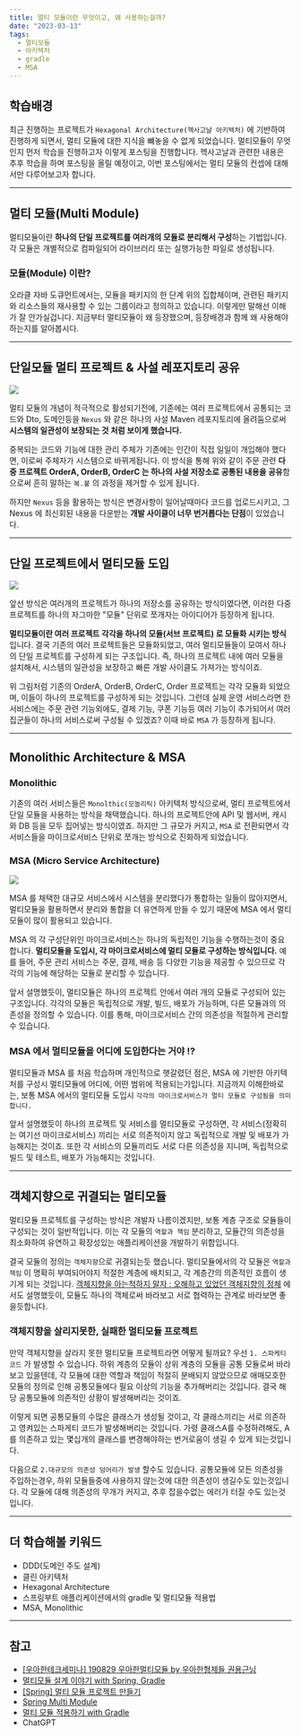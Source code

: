 ```yaml
---
title: 멀티 모듈이란 무엇이고, 왜 사용하는걸까?
date: "2023-03-13"
tags:
  - 멀티모듈
  - 아키텍처
  - gradle
  - MSA
---
```


## 학습배경

최근 진행하는 프로젝트가 `Hexagonal Architecture(헥사고날 아키텍처)` 에 기반하여 진행하게 되면서, 멀티 모듈에 대한 지식을 뺴놓을 수 없게 되었습니다. 멀티모듈이 무엇인지 먼저 학습을 진행하고자 이렇게 포스팅을 진행합니다. 헥사고날과 관련한 내용은 추후 학습을 하며 포스팅을 올릴 예정이고, 이번 포스팅에서는 멀티 모듈의 컨셉에 대해서만 다루어보고자 합니다.

---

## 멀티 모듈(Multi Module)

멀티모듈이란 **하나의 단일 프로젝트를 여러개의 모듈로 분리해서 구성**하는 기법입니다. 각 모듈은 개별적으로 컴파일되어 라이브러리 또는 실행가능한 파일로 생성됩니다.

### 모듈(Module) 이란?

오라클 자바 도큐먼트에서는, 모듈을 패키지의 한 단계 위의 집합체이며, 관련된 패키지와 리소스들의 재사용할 수 있는 그룹이라고 정의하고 있습니다.
이렇게만 말해선 이해가 잘 안가실겁니다. 지금부터 멀티모듈이 왜 등장했으며, 등장배경과 함께 왜 사용해야하는지를 알아봅시다.

---

## 단일모듈 멀티 프로젝트 & 사설 레포지토리 공유

![](https://velog.velcdn.com/images/msung99/post/28c4ad24-d12b-47d6-afce-27d74f966ca8/image.png)

멀티 모듈의 개념이 적극적으로 활성되기전에, 기존에는 여러 프로젝트에서 공통되는 코드와 Dto, 도메인등을 `Nexus` 와 같은 하나의 사설 Maven 레포지토리에 올려둠으로써 **시스템의 일관성이 보장되는 것 처럼 보이게 했습니다.**

중복되는 코드와 기능에 대한 관리 주체가 기존에는 인간이 직접 일일이 개입해야 했다면, 이로써 주체자가 시스템으로 바뀌게됩니다. 이 방식을 통해 위와 같이 주문 관련 **다중 프로젝트 OrderA, OrderB, OrderC 는 하나의 사설 저장소로 공통된 내용을 공유**함으로써 흔히 말하는 `복.붙` 의 과정을 제거할 수 있게 됩니다.

하지만 `Nexus` 등을 활용하는 방식은 변경사항이 일어날때마다 코드를 업로드시키고, 그 Nexus 에 최신회된 내용을 다운받는 **개발 사이클이 너무 번거롭다는 단점**이 있었습니다.

---

## 단일 프로젝트에서 멀티모듈 도입

![](https://velog.velcdn.com/images/msung99/post/30c38753-5db3-4225-8918-d31211c31d9b/image.png)

앞선 방식은 여러개의 프로젝트가 하나의 저장소를 공유하는 방식이였다면, 이러한 다중 프로젝트를 하나의 자그마한 "모듈" 단위로 쪼개자는 아이디어가 등장하게 됩니다.

**멀티모듈이란 여러 프로젝트 각각을 하나의 모듈(서브 프로젝트) 로 모듈화 시키는 방식**입니다. 결국 기존의 여러 프로젝트들은 모듈화되었고, 여러 멀티모듈들이 모여서 하나의 단일 프로젝트를 구성하게 되는 구조입니다. 즉, 하나의 프로젝트 내에 여러 모듈을 설치해서, 시스템의 일관성을 보장하고 빠른 개발 사이클도 가져가는 방식이죠.

위 그림처럼 기존의 OrderA, OrderB, OrderC, Order 프로젝트는 각각 모듈화 되었으며, 이들이 하나의 프로젝트를 구성하게 되는 것입니다. 그런데 실제 운영 서비스라면 한 서비스에는 주문 관련 기능외에도, 결제 기능, 쿠폰 기능등 여러 기능이 추가되어서 여러 집군들이 하나의 서비스로써 구성될 수 있겠죠? 이때 바로 `MSA` 가 등장하게 됩니다.

---

## Monolithic Architecture & MSA

### Monolithic

기존의 여러 서비스들은 `Monolthic(모놀리틱)` 아키텍처 방식으로써, 멀티 프로젝트에서 단일 모듈을 사용하는 방식을 채택했습니다. 하나의 프로젝트안에 API 및 웹서버, 캐시와 DB 등을 모두 집어넣는 방식이였죠. 하지만 그 규모가 커지고, `MSA` 로 전환되면서 각 서비스들을 마이크로서비스 단위로 쪼개는 방식으로 진화하게 되었습니다.

### MSA (Micro Service Architecture)

![](https://velog.velcdn.com/images/msung99/post/1154bd32-620c-499c-a4ef-40a8256e7718/image.png)

MSA 를 채택한 대규모 서비스에서 시스템을 분리했다가 통합하는 일들이 많아지면서, 멀티모듈을 활용하면서 분리와 통합을 더 유연하게 만들 수 있기 때문에 MSA 에서 멀티모듈이 많이 활용되고 있습니다.

MSA 의 각 구성단위인 마이크로서비스는 하나의 독립적인 기능을 수행하는것이 중요합니다. **멀티모듈을 도입시, 각 마이크로서비스에 멀티 모듈로 구성하는 방식입니다.** 예를 들어, 주문 관리 서비스는 주문, 결제, 배송 등 다양한 기능을 제공할 수 있으므로 각각의 기능에 해당하는 모듈로 분리할 수 있습니다.

앞서 설명했듯이, 멀티모듈은 하나의 프로젝트 안에서 여러 개의 모듈로 구성되어 있는 구조입니다. 각각의 모듈은 독립적으로 개발, 빌드, 배포가 가능하며, 다른 모듈과의 의존성을 정의할 수 있습니다. 이를 통해, 마이크로서비스 간의 의존성을 적절하게 관리할 수 있습니다.

### MSA 에서 멀티모듈을 어디에 도입한다는 거야 !?

멀티모듈과 MSA 를 처음 학습하며 개인적으로 햇갈렸던 점은, MSA 에 기반한 아키텍처를 구성시 멀티모듈에 어디에, 어떤 범위에 적용되는가입니다. 지금까지 이해한바로는, 보통 MSA 에서의 멀티모듈 도입시 `각각의 마이크로서비스가 멀티 모듈로 구성됨을 의미합니다.`

앞서 설명했듯이 하나의 프로젝트 및 서비스를 멀티모듈로 구성하면, 각 서비스(정확히는 여기선 마이크로서비스) 끼리는 서로 의존적이지 않고 독립적으로 개발 및 배포가 가능해지는 것이죠. 또한 각 서비스의 모듈끼리도 서로 다른 의존성을 지니며, 독립적으로 빌드 및 테스트, 배포가 가능해지는 것입니다.

---

## 객체지향으로 귀결되는 멀티모듈

멀티모듈 프로젝트를 구성하는 방식은 개발자 나름이겠지만, 보통 계층 구조로 모듈들이 구성되는 것이 일반적입니다. 이는 각 모듈의 `역할과 책임` 분리하고, 모듈간의 의존성을 최소화하여 유연하고 확장성있는 애플리케이션을 개발하기 위함입니다.

결국 모듈의 정의는 `객체지향`으로 귀결되는듯 했습니다. 멀티모듈에서의 각 모듈은 `역할과 책임` 이 명확히 부여되어야지 적절한 계층에 배치되고, 각 계층간의 의존적인 흐름이 생기게 되는 것입니다. [객체지향을 아는척하지 말자 : 오해하고 있었던 객체지향의 정체](https://velog.io/@msung99/%EA%B0%9D%EC%B2%B4%EC%A7%80%ED%96%A5%EC%9D%84-%EC%95%84%EB%8A%94%EC%B2%99%ED%95%98%EC%A7%80-%EB%A7%90%EC%9E%90-%EC%9A%B0%EB%A6%AC%EA%B0%80-%EC%98%A4%ED%95%B4%ED%95%98%EA%B3%A0-%EC%9E%88%EC%97%88%EB%8D%98-%EA%B0%9D%EC%B2%B4%EC%A7%80%ED%96%A5%EC%97%90-%EB%8C%80%ED%95%B4) 에서도 설명했듯이, 모듈도 하나의 객체로써 바라보고 서로 협력하는 관계로 바라보면 좋을듯합니다.

### 객체지향을 살리지못한, 실패한 멀티모듈 프로젝트

만약 객체지향을 살라지 못한 멀티모듈 프로젝트라면 어떻게 될까요? 우선 `1. 스파케티 코드` 가 발생할 수 있습니다. 하위 계층의 모듈이 상위 계층의 모듈을 공통 모듈로써 바라보고 있을텐데, 각 모듈에 대한 역할과 책임이 적절히 분배되지 않았으므로 애매모호한 모듈의 정의로 인해 공통모듈에다 필요 이상의 기능을 추가해버리는 것입니다. 결국 해당 공통모듈에 의존적인 상황이 발생해버리는 것이죠.

이렇게 되면 공통모듈의 수많은 클래스가 생성될 것이고, 각 클래스끼리는 서로 의존하고 영켜있는 스파게티 코드가 발생해버리는 것입니다. 가령 클래스A를 수정하려해도, A를 의존하고 있는 몇십개의 클래스를 변경해야하는 번거로움이 생길 수 있게 되는것입니다.

다음으로 `2.대규모의 의존성 덩어리가 발생` 할수도 있습니다. 공통모듈에 모든 의존성을 주입하는경우, 하위 모듈들중에 사용하지 않는것에 대한 의존성이 생길수도 있는것입니다. 각 모듈에 대해 의존성의 무개가 커지고, 추후 잡을수없는 에러가 터질 수도 있는것입니다.

---

## 더 학습해볼 키워드

- DDD(도메인 주도 설계)
- 클린 아키텍처
- Hexagonal Architecture
- 스프링부트 애플리케이션에서의 gradle 및 멀티모듈 적용법
- MSA, Monolithic

---

## 참고

- [[우아한테크세미나] 190829 우아한멀티모듈 by 우아한형제들 권용근님](https://www.youtube.com/watch?v=nH382BcycHc&t=1800s)
- [멀티모듈 설계 이야기 with Spring, Gradle](https://techblog.woowahan.com/2637/)
- [[Spring] 멀티 모듈 프로젝트 만들기](https://velog.io/@soyeon207/%EC%8A%A4%ED%94%84%EB%A7%81-%EB%B6%80%ED%8A%B8-%EB%A9%80%ED%8B%B0-%EB%AA%A8%EB%93%88-%ED%94%84%EB%A1%9C%EC%A0%9D%ED%8A%B8-%EB%A7%8C%EB%93%A4%EA%B8%B0#%EF%B8%8F-%EB%A9%80%ED%8B%B0-%EB%AA%A8%EB%93%88-%ED%94%84%EB%A1%9C%EC%A0%9D%ED%8A%B8%EA%B0%80-%ED%95%84%EC%9A%94%ED%95%9C-%EC%9D%B4%EC%9C%A0)
- [Spring Multi Module](https://velog.io/@tritny6516/Spring-Multi-Module)
- [멀티 모듈 적용하기 with Gradle](https://tecoble.techcourse.co.kr/post/2021-09-06-multi-module/)
- ChatGPT
